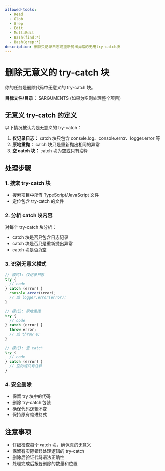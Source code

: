 ```yaml
---
allowed-tools:
  - Read
  - Glob
  - Grep
  - Edit
  - MultiEdit
  - Bash(find:*)
  - Bash(grep:*)
description: 删除只记录日志或重新抛出异常的无用try-catch块
---
```


# 删除无意义的 try-catch 块

你的任务是删除代码中无意义的 try-catch 块。

**目标文件/目录：** $ARGUMENTS (如果为空则处理整个项目)

## 无意义 try-catch 的定义

以下情况被认为是无意义的 try-catch：

1. **仅记录日志：** catch 块只包含 console.log、console.error、logger.error 等
2. **原地重抛：** catch 块只是重新抛出相同的异常
3. **空 catch 块：** catch 块为空或只有注释

## 处理步骤

### 1. 搜索 try-catch 块
- 搜索项目中所有 TypeScript/JavaScript 文件
- 定位包含 try-catch 的文件

### 2. 分析 catch 块内容
对每个 try-catch 块分析：
- catch 块是否只包含日志记录
- catch 块是否只是重新抛出异常
- catch 块是否为空

### 3. 识别无意义模式
```javascript
// 模式1: 仅记录日志
try {
  // code
} catch (error) {
  console.error(error);
  // 或 logger.error(error);
}

// 模式2: 原地重抛
try {
  // code
} catch (error) {
  throw error;
  // 或 throw e;
}

// 模式3: 空 catch
try {
  // code
} catch (error) {
  // 空的或只有注释
}
```

### 4. 安全删除
- 保留 try 块中的代码
- 删除 try-catch 包装
- 确保代码逻辑不变
- 保持原有缩进格式

## 注意事项

- 仔细检查每个 catch 块，确保真的无意义
- 保留有实际错误处理逻辑的 try-catch
- 删除后验证代码语法正确性
- 处理完成后报告删除的数量和位置